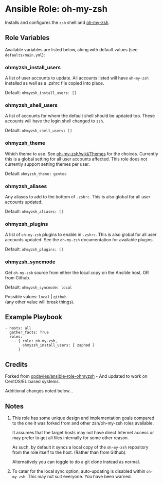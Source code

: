 # Ansible Role: oh-my-zsh

Installs and configures the `zsh` shell and [oh-my-zsh](http://ohmyz.sh/).

## Role Variables

Available variables are listed below, along with default values (see `defaults/main.yml`):

### ohmyzsh\_install\_users

A list of user accounts to update. All accounts listed will have `oh-my-zsh` installed as well as a .zshrc file copied into place.

Default: `ohmyzsh_install_users: []`

### ohmyzsh\_shell\_users

A list of accounts for whom the default shell should be updated too. These accounts will have the login shell changed to `zsh`.

Default: `ohmyzsh_shell_users: []`

### ohmyzsh\_theme
 
Which theme to use. See [oh-my-zsh/wiki/Themes](https://github.com/robbyrussell/oh-my-zsh/wiki/Themes) for the choices. Currently this is a global setting for all user accounts affected. This role does not currently support setting themes per user.

Default `ohmyzsh_theme: gentoo`

### ohmyzsh\_aliases

Any aliases to add to the bottom of `.zshrc`. This is also global for all user accounts updated.

Default: `ohmyzsh_aliases: []`

### ohmyzsh\_plugins

A list of `oh-my-zsh` plugins to enable in `.zshrc`. This is also global for all user accounts updated. See the `oh-my-zsh` documentation for available plugins.

Default: `ohmyzsh_plugins: []`

### ohmyzsh\_syncmode

Get `oh-my-zsh` source from either the local copy on the Ansible host, OR from Github.

Default: `ohmyzsh_syncmode: local`

Possible values: `local` | `github`  
(any other value will break things).


## Example Playbook

    - hosts: all
      gather_facts: True
      roles:
        - { role: oh-my-zsh, 
            ohmyzsh_install_users: [ zaphod ]
          }


## Credits

Forked from [opdavies/ansible-role-ohmyzsh](https://github.com/opdavies/ansible-role-ohmyzsh) - And updated to work on CentOS/EL based systems.

Additional changes noted below...


## Notes

1. This role has some unique design and implementation goals compared to the one it was forked from and other zsh/oh-my-zsh roles available.

    It assumes that the target hosts may not have direct Internet access or may prefer to get all files internally for some other reason.

    As such, by default it syncs a local copy of the `oh-my-zsh` repository from the role itself to the host. (Rather than from Github).

    Alternatively you can toggle to do a git clone instead as normal. 

2. To cater for the local sync option, auto-updating is disabled within `oh-my-zsh`. This may not suit everyone. You have been warned.
